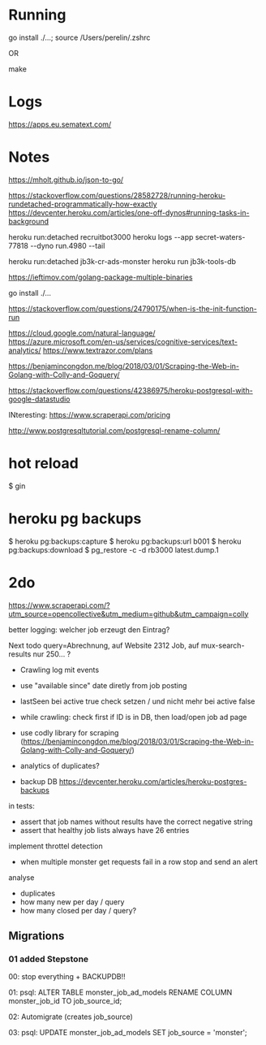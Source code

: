 
# Running

go install ./...; source /Users/perelin/.zshrc

OR

make

# Logs

https://apps.eu.sematext.com/ 

# Notes

https://mholt.github.io/json-to-go/

https://stackoverflow.com/questions/28582728/running-heroku-rundetached-programmatically-how-exactly
https://devcenter.heroku.com/articles/one-off-dynos#running-tasks-in-background

heroku run:detached recruitbot3000
heroku logs --app secret-waters-77818 --dyno run.4980 --tail

heroku run:detached jb3k-cr-ads-monster
heroku run jb3k-tools-db

https://ieftimov.com/golang-package-multiple-binaries

go install ./... 

https://stackoverflow.com/questions/24790175/when-is-the-init-function-run

https://cloud.google.com/natural-language/
https://azure.microsoft.com/en-us/services/cognitive-services/text-analytics/ 
https://www.textrazor.com/plans

https://benjamincongdon.me/blog/2018/03/01/Scraping-the-Web-in-Golang-with-Colly-and-Goquery/

https://stackoverflow.com/questions/42386975/heroku-postgresql-with-google-datastudio

INteresting: https://www.scraperapi.com/pricing

http://www.postgresqltutorial.com/postgresql-rename-column/


# hot reload

$ gin

# heroku pg backups
$ heroku pg:backups:capture
$ heroku pg:backups:url b001
$ heroku pg:backups:download
$ pg_restore -c -d rb3000 latest.dump.1

# 2do

https://www.scraperapi.com/?utm_source=opencollective&utm_medium=github&utm_campaign=colly

better logging: welcher job erzeugt den Eintrag?

Next todo
query=Abrechnung, auf Website 2312 Job, auf mux-search-results nur 250... ?
+ Crawling log mit events


- use "available since" date diretly from job posting  
- lastSeen bei active true check setzen / und nicht mehr bei active false
- while crawling: check first if ID is in DB, then load/open job ad page 
- use codly library for scraping (https://benjamincongdon.me/blog/2018/03/01/Scraping-the-Web-in-Golang-with-Colly-and-Goquery/)

- analytics of duplicates?

- backup DB https://devcenter.heroku.com/articles/heroku-postgres-backups

in tests:
- assert that job names without results have the correct negative string
- assert that healthy job lists always have 26 entries

implement throttel detection
- when multiple monster get requests fail in a row stop and send an alert

analyse
- duplicates
- how many new per day / query
- how many closed per day / query?

## Migrations

### 01 added Stepstone

00: stop everything + BACKUPDB!!

01: psql: ALTER TABLE monster_job_ad_models RENAME COLUMN monster_job_id TO job_source_id;

02: Automigrate (creates job_source)

03: psql: UPDATE monster_job_ad_models SET job_source = 'monster';
